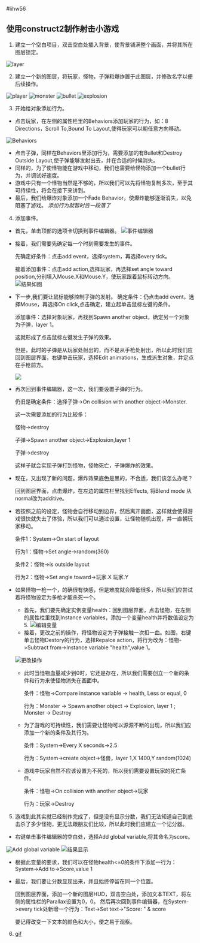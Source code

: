 #lihw56

**使用construct2制作射击小游戏**
--------------------------

1. 建立一个空白项目，双击空白处插入背景，使背景铺满整个画面，并将其所在图层锁定。

![layer](https://www.scirra.com/images/articles/layersbar.png)

2. 建立一个新的图层，将玩家，怪物，子弹和爆炸置于此图层，并修改名字以便后续操作。

![player](https://www.scirra.com/images/articles/player.png)
![monster](https://www.scirra.com/images/articles/monster.png)
![bullet](https://www.scirra.com/images/articles/Bullet.png)
![explosion](https://www.scirra.com/images/articles/explode.png)

3. 开始给对象添加行为。
- 点击玩家，在左侧的属性栏里的Behaviors添加玩家的行为，如：8 Directions，Scroll To,Bound To Layout,使得玩家可以朝任意方向移动。

![Behaviors](https://www.scirra.com/images/articles/openbehaviors.png)
- 点击子弹，同样在Behaviors里添加行为，需要添加的有Bullet和Destroy Outside Layout,使子弹能够发射出去，并在合适的时候消失。
- 同样的，为了使怪物能在游戏中移动，我们也需要给怪物添加一个bullet行为，并调试好速度。
- 游戏中只有一个怪物当然是不够的，所以我们可以先将怪物复制多次，至于其可持续性，将会在接下来讲到。
- 最后，我们给爆炸对象添加一个Fade Behavior，使爆炸能够逐渐消失，以免阻塞了游戏。
*添加行为就暂时告一段落了*

4. 添加事件。
- 首先，单击顶部的选项卡切换到事件编辑器。
![事件编辑器](https://www.scirra.com/images/articles/eventsheettab.png)
- 接着，我们需要先确定每一个时刻需要发生的事件。
 
  先确定好条件：点击add event，选择system，再选择every tick。

  接着添加事件：点击add action,选择玩家，再选择set angle toward position,分别填入Mouse.X和Mouse.Y，使玩家跟着鼠标转动方向。
  ![结果如图](https://www.scirra.com/images/articles/alwayslookatmouse.png)
- 下一步,我们要让鼠标能够控制子弹的发射。
  确定条件：仍点击add event，选择Mouse，再选择On click,点击确定，建立起单击鼠标左键的条件。

  添加事件：选择对象玩家，再找到Spawn another object，确定另一个对象为子弹，layer 1。

  这就形成了点击鼠标左键发生子弹的效果。

  但是，此时的子弹是从玩家处射出的，而不是从手枪处射出，所以此时我们应回到图层界面，右键单击玩家，选择Edit animations，生成派生对象，并定点在手枪前方。

  ![](https://www.scirra.com/images/articles/placingimagepoint.png)
- 再次回到事件编辑器，这一次，我们要设置子弹的行为。

  仍旧是确定条件：选择子弹->On collision with another object->Monster.

  这一次需要添加的行为比较多：

  怪物->destroy

  子弹->Spawn another object->Explosion,layer 1

  子弹->destroy

  这样子就会实现子弹打到怪物，怪物死亡，子弹爆炸的效果。
- 现在，又出现了新的问题，爆炸效果底色是黑的，不合适，我们该怎么办呢？

  回到图层界面，点击爆炸，在左边的属性栏里找到Effects,
  将Blend mode 从normal改为additive。
- 若按照之前的设定，怪物会自行移动到边界，然后离开画面，这样就会使得游戏很快就失去了体验，所以我们可以通过设置，让怪物随机出现，并一直朝玩家移动。

  条件1：System->On start of layout

  行为1：怪物->Set angle->random(360)

  条件2：怪物->is outside layout

  行为2：怪物->Set angle toward->玩家.X 玩家.Y
- 如果怪物一枪一个，的确很有快感，但是难度就会降低很多，所以我们应尝试着将怪物设定为多枪才能杀死一个。
  - 首先，我们要先确定实例变量health：回到图层界面，点击怪物，在左侧的属性栏里找到Instance variables，添加一个变量health并将数值设定为5.
  ![编辑变量](https://www.scirra.com/images/articles/instvars.png)
  - 接着，更改之前的操作，将怪物设定为子弹接触一次扣一血。如图，右键单击怪物Destory的行为，选择Repalce action，将行为改为：怪物->Subtract from->Instance variable "health",value 1。

  ![更改操作](https://www.scirra.com/images/articles/replaceaction.png)
  - 此时当怪物血量减少到0时，它还是存在，所以我们需要创立一个新的条件和行为来使怪物消失在画面中。

    条件：怪物->Compare instance variable -> health, Less or equal, 0
    
    行为：Monster -> Spawn another object -> Explosion, layer 1 ;
          Monster -> Destroy 
  - 为了游戏的可持续性，我们需要让怪物可以源源不断的出现，所以我们应添加一个新的条件及其行为。

    条件：System->Every X seconds->2.5

    行为：System->create object->怪兽，layer 1,X 1400,Y random(1024)
  - 游戏中玩家自然不应该设置为不死的，所以我们需要设置玩家的死亡条件。
    
    条件：怪物->On collision with another object->玩家

    行为：玩家->Destroy
5. 游戏到此其实就已经制作完成了，但是没有显示分数，我们无法知道自己到底击杀了多少怪物，更无法跟朋友们比较，所以此时我们应建立一个记分器。
- 右键单击事件编辑器的空白处，选择Add global variable,将其命名为score。

![Add global variable](https://www.scirra.com/images/articles/addglobal.png)
![结果显示](https://www.scirra.com/images/articles/globalscorevar.png)
- 根据此变量的要求，我们可以在怪物health<=0的条件下添加一行为：System->Add to->Score,value 1
- 最后，我们要让分数显现出来，并且始终停留在同一个位置。

  回到图层界面，添加一个新的图层HUD，双击空白处，添加文本TEXT，将左侧的属性栏的Parallax设置为0，0。
  然后再次回到事件编辑器，在System->every tick处新增一个行为：Text->Set text->"Score: " & score

  要记得改变一下文本的颜色和大小，使之易于观察。

6. [gif](http://m.qpic.cn/psb?/V121xkN20HK0Yv/IqtK7XUEeFNYP.G*uxGA9vabYEUwzve83koqMtKEoTE!/b/dFIBAAAAAAAA&bo=NgH6ADYB.gACeV0!&rf=viewer_4)
